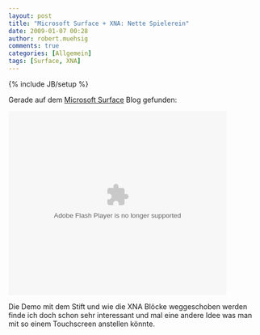 ```yaml
---
layout: post
title: "Microsoft Surface + XNA: Nette Spielerein"
date: 2009-01-07 00:28
author: robert.muehsig
comments: true
categories: [Allgemein]
tags: [Surface, XNA]
---
```

{% include JB/setup %}
<p>Gerade auf dem <a href="http://blogs.msdn.com/surface/archive/2009/01/06/xna-blocks-on-microsoft-surface.aspx">Microsoft Surface</a> Blog gefunden:</p>  <p><embed id="drmsmpr4" pluginspage="http://macromedia.com/go/getflashplayer" src="http://images.video.msn.com/flash/soapbox1_1.swf" width="432" height="364" type="application/x-shockwave-flash" flashvars="c=v&amp;v=1f51b11e-daaa-4dcd-a238-e070613a3630&amp;ifs=true&amp;fr=shared&amp;mkt=en-US" allowscriptaccess="always" allowfullscreen="true" /><noembed></noembed></p>  <p>Die Demo mit dem Stift und wie die XNA Bl&#246;cke weggeschoben werden finde ich doch schon sehr interessant und mal eine andere Idee was man mit so einem Touchscreen anstellen k&#246;nnte.</p>
